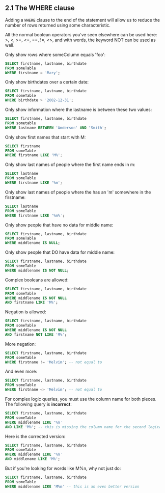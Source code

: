 ## 2.1 The WHERE clause
Adding a `WHERE` clause to the end of the statement will allow us to reduce the number of rows returned using some characteristic.

All the normal boolean operators you've seen elsewhere can be used here: >, <, >=, <=, ==, !=, <>, and with words, the keyword NOT can be used as well. 

Only show rows where someColumn equals 'foo':
```sql
SELECT firstname, lastname, birthdate
FROM someTable
WHERE firstname = 'Mary';
```

Only show birthdates over a certain date:
```sql
SELECT firstname, lastname, birthdate
FROM someTable
WHERE birthdate > '2002-12-31';
```

Only show information where the lastname is between these two values:
```sql
SELECT firstname, lastname, birthdate
FROM sometable 
WHERE lastname BETWEEN 'Anderson' AND 'Smith';
```

Only show first names that start with M:
```sql
SELECT firstname
FROM someTable
WHERE firstname LIKE 'M%';
```

Only show last names of people where the first name ends in m:
```sql
SELECT lastname
FROM someTable
WHERE firstname LIKE '%m';
```

Only show last names of people where the has an 'm' somewhere in the firstname:
```sql
SELECT lastname
FROM someTable
WHERE firstname LIKE '%m%';
```

Only show people that have no data for middle name:
```sql
SELECT firstname, lastname, birthdate
FROM someTable
WHERE middlename IS NULL;
```

Only show people that DO have data for middle name:
```sql
SELECT firstname, lastname, birthdate
FROM someTable
WHERE middlename IS NOT NULL;
```

Complex booleans are allowed:
```sql
SELECT firstname, lastname, birthdate
FROM someTable
WHERE middlename IS NOT NULL 
AND firstname LIKE 'M%';
```

Negation is allowed:
```sql
SELECT firstname, lastname, birthdate
FROM someTable
WHERE middlename IS NOT NULL 
AND firstname NOT LIKE 'M%';
```

More negation:
```sql
SELECT firstname, lastname, birthdate
FROM someTable
WHERE firstname != 'Melvin'; -- not equal to
```

And even more:
```sql
SELECT firstname, lastname, birthdate
FROM someTable
WHERE firstname <> 'Melvin'; -- not equal to
```

For complex logic queries, you must use the column name for both pieces. The following query is **incorrect**:
```sql
SELECT firstname, lastname, birthdate
FROM someTable
WHERE middlename LIKE '%n'
AND LIKE 'M%'; -- this is missing the column name for the second logical statement!
```

Here is the corrected version:
```sql
SELECT firstname, lastname, birthdate
FROM someTable
WHERE middlename LIKE '%n'
AND middlename LIKE 'M%'; 
```

But if you're looking for words like M%n, why not just do:
```sql
SELECT firstname, lastname, birthdate
FROM someTable
WHERE middlename LIKE 'M%n' -- this is an even better version
```
